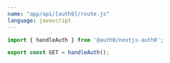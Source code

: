 ```yaml
---
name: "app/api/[auth0]/route.js"
language: javascript
---
```


<!-- markdownlint-disable MD041 -->

```javascript
import { handleAuth } from '@auth0/nextjs-auth0';

export const GET = handleAuth();
```
